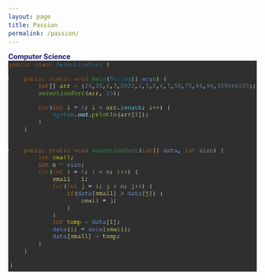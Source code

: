 ```yaml
---
layout: page
title: Passion
permalink: /passion/
---
```


**<span style='color: MidnightBlue;'>Computer Science</span>**
<br>
![code](https://github.com/tsal4/Tad-Salwan-Intro/blob/gh-pages/code.jpg?raw=true)

